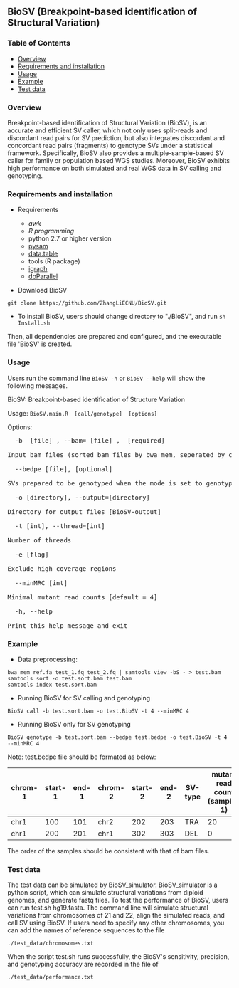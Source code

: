 ## BioSV (Breakpoint-based identification of Structural Variation)

### Table of Contents
* [Overview](#overv)
* [Requirements and installation](#req)
* [Usage](#use)
* [Example](#exm)
* [Test data](#tes)


### <a name="overv"></a>Overview

Breakpoint-based identification of Structural Variation (BioSV), is an accurate and efficient SV caller, which not only uses split-reads and discordant read pairs for SV prediction, but also integrates discordant and concordant read pairs (fragments) to genotype SVs under a statistical framework. Specifically, BioSV also provides a multiple-sample-based SV caller for family or population based WGS studies. Moreover, BioSV exhibits high performance on both simulated and real WGS data in SV calling and genotyping.

### <a name="req"></a>Requirements and installation
- Requirements
    * *awk*
    * *R programming*
    * python 2.7 or higher version
    * [pysam](https://github.com/pysam-developers/pysam)
    * [data.table](https://cran.r-project.org/web/packages/data.table/)
    * tools (R package)
    * [igraph](https://github.com/igraph/igraph)
    * [doParallel](https://cran.r-project.org/web/packages/doParallel/index.html)

- Download BioSV

`git clone https://github.com/ZhangLiECNU/BioSV.git`

- To install BioSV, users should change directory to "./BioSV", and run 
`sh Install.sh`

Then, all dependencies are prepared and configured, and the executable file 'BioSV' is created.

### <a name="use"></a>Usage 

  Users run the command line `BioSV -h` or `BioSV --help` will show the following messages.
  
  BioSV: Breakpoint-based identification of Structure Variation
            
  Usage: 
`BioSV.main.R  [call/genotype]  [options]`
 
Options:
<pre>
  -b  [file] , --bam= [file] ,  [required]
        
Input bam files (sorted bam files by bwa mem, seperated by comma)
        
  --bedpe [file], [optional]
        
SVs prepared to be genotyped when the mode is set to genotype
        
  -o [directory], --output=[directory]

Directory for output files [BioSV-output]
        
  -t [int], --thread=[int]

Number of threads
        
  -e [flag]

Exclude high coverage regions
        
  --minMRC [int]

Minimal mutant read counts [default = 4]
        
  -h, --help

Print this help message and exit
</pre>

### <a name="exm"></a>Example

- Data preprocessing:
 ```
 bwa mem ref.fa test_1.fq test_2.fq | samtools view -bS - > test.bam
 samtools sort -o test.sort.bam test.bam
 samtools index test.sort.bam
 ```

- Running BioSV for SV calling and genotyping
 ```
 BioSV call -b test.sort.bam -o test.BioSV -t 4 --minMRC 4 
 ```

- Running BioSV only for SV genotyping
 ```
 BioSV genotype -b test.sort.bam --bedpe test.bedpe -o test.BioSV -t 4 --minMRC 4 
 ```

Note: test.bedpe file should be formated as below:

chrom-1 | start-1 | end-1 | chrom-2 | start-2 | end-2 | SV-type | mutant read count (sample-1) | mutant read count (sample-2) | ... | mutant read count (sample-n)
----------- | ---------- | ---------- | ---------- | ---------- | ---------- | ---------- | ---------- | ---------- | --------------- | ---------
chr1 |	100	| 101 | chr2 | 202 | 203 | TRA | 20 | 10 |  ...	| 0
chr1 |	200 | 201 | chr1 | 302 | 303 | DEL | 0 | 10 | ... | 20

The order of the samples should be consistent with that of bam files. 

### <a name="tes"></a>Test data

The test data can be simulated by BioSV_simulator. BioSV_simulator is a python script, which can simulate structural variations from diploid genomes, and generate fastq files.
To test the performance of BioSV, users can run test.sh hg19.fasta. The command line will simulate structural variations from chromosomes of 21 and 22, align the simulated reads, and call SV using BioSV. 
If users need to specify any other chromosomes, you can add the names of reference sequences to the file 

`./test_data/chromosomes.txt`

When the script test.sh runs successfully, the BioSV's sensitivity, precision, and genotyping accuracy are recorded in the file of 

`./test_data/performance.txt`



